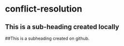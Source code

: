 # conflict-resolution
## This is a sub-heading created locally 
##This is a subheading created on github.
